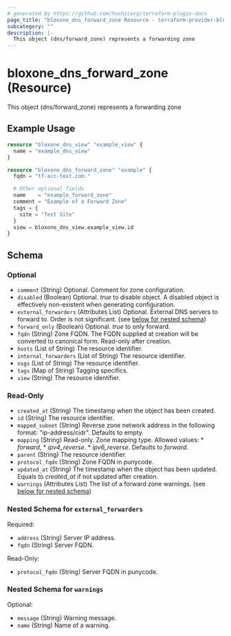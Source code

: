 ```yaml
---
# generated by https://github.com/hashicorp/terraform-plugin-docs
page_title: "bloxone_dns_forward_zone Resource - terraform-provider-bloxone"
subcategory: ""
description: |-
  This object (dns/forward_zone) represents a forwarding zone
---
```


# bloxone_dns_forward_zone (Resource)

This object (dns/forward_zone) represents a forwarding zone

## Example Usage

```terraform
resource "bloxone_dns_view" "example_view" {
  name = "example_dns_view"
}

resource "bloxone_dns_forward_zone" "example" {
  fqdn = "tf-acc-test.com."

  # Other optional fields
  name    = "example_forward_zone"
  comment = "Example of a Forward Zone"
  tags = {
    site = "Test Site"
  }
  view = bloxone_dns_view.example_view.id
}
```

<!-- schema generated by tfplugindocs -->
## Schema

### Optional

- `comment` (String) Optional. Comment for zone configuration.
- `disabled` (Boolean) Optional. _true_ to disable object. A disabled object is effectively non-existent when generating configuration.
- `external_forwarders` (Attributes List) Optional. External DNS servers to forward to. Order is not significant. (see [below for nested schema](#nestedatt--external_forwarders))
- `forward_only` (Boolean) Optional. _true_ to only forward.
- `fqdn` (String) Zone FQDN. The FQDN supplied at creation will be converted to canonical form.  Read-only after creation.
- `hosts` (List of String) The resource identifier.
- `internal_forwarders` (List of String) The resource identifier.
- `nsgs` (List of String) The resource identifier.
- `tags` (Map of String) Tagging specifics.
- `view` (String) The resource identifier.

### Read-Only

- `created_at` (String) The timestamp when the object has been created.
- `id` (String) The resource identifier.
- `mapped_subnet` (String) Reverse zone network address in the following format: "ip-address/cidr". Defaults to empty.
- `mapping` (String) Read-only. Zone mapping type. Allowed values:  * _forward_,  * _ipv4_reverse_.  * _ipv6_reverse_.  Defaults to _forward_.
- `parent` (String) The resource identifier.
- `protocol_fqdn` (String) Zone FQDN in punycode.
- `updated_at` (String) The timestamp when the object has been updated. Equals to _created_at_ if not updated after creation.
- `warnings` (Attributes List) The list of a forward zone warnings. (see [below for nested schema](#nestedatt--warnings))

<a id="nestedatt--external_forwarders"></a>
### Nested Schema for `external_forwarders`

Required:

- `address` (String) Server IP address.
- `fqdn` (String) Server FQDN.

Read-Only:

- `protocol_fqdn` (String) Server FQDN in punycode.


<a id="nestedatt--warnings"></a>
### Nested Schema for `warnings`

Optional:

- `message` (String) Warning message.
- `name` (String) Name of a warning.
